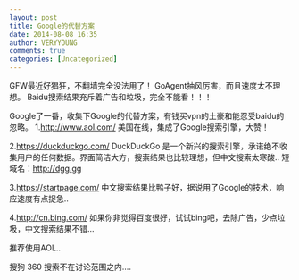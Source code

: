 ```yaml
---
layout: post
title: Google的代替方案
date: 2014-08-08 16:35
author: VERYYOUNG
comments: true
categories: [Uncategorized]
---
```

GFW最近好猖狂，不翻墙完全没法用了！
GoAgent抽风厉害，而且速度太不理想。
Baidu搜索结果充斥着广告和垃圾，完全不能看！！！

Google了一番，收集下Google的代替方案，有钱买vpn的土豪和能忍受baidu的忽略。
1.<a href="http://www.aol.com/" title="http://www.aol.com/" target="_blank">http://www.aol.com/</a>
美国在线，集成了Google搜索引擎，大赞！

2.<a href="https://duckduckgo.com/" title="https://duckduckgo.com/" target="_blank">https://duckduckgo.com/</a>
DuckDuckGo 是一个新兴的搜索引擎，承诺绝不收集用户的任何数据。界面简洁大方，搜索结果也比较理想，但中文搜索太寒酸..
短域名：<a href="http://dgg.gg" title="http://dgg.gg" target="_blank">http://dgg.gg</a>

3.<a href="https://startpage.com/" title="https://startpage.com/" target="_blank">https://startpage.com/</a>
中文搜索结果比鸭子好，据说用了Google的技术，响应速度有点捉急..

4.<a href="http://cn.bing.com/" title="http://cn.bing.com/" target="_blank">http://cn.bing.com/</a>
如果你非觉得百度很好，试试bing吧，去除广告，少点垃圾，中文搜索结果不错...

推荐使用AOL..

搜狗 360 搜索不在讨论范围之内....
